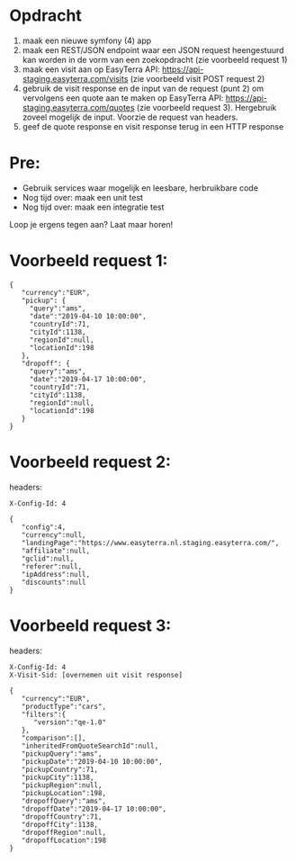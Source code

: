 Opdracht
====

1. maak een nieuwe symfony (4) app
2. maak een REST/JSON endpoint waar een JSON request heengestuurd kan worden in de vorm van een zoekopdracht (zie voorbeeld request 1)
3. maak een visit aan op EasyTerra API: https://api-staging.easyterra.com/visits (zie voorbeeld visit POST request 2)
4. gebruik de visit response en de input van de request (punt 2) om vervolgens een quote aan te maken op EasyTerra API: https://api-staging.easyterra.com/quotes (zie voorbeeld request 3). Hergebruik zoveel mogelijk de input. Voorzie de request van headers.
5. geef de quote response en visit response terug in een HTTP response

Pre:
====

- Gebruik services waar mogelijk en leesbare, herbruikbare code
- Nog tijd over: maak een unit test
- Nog tijd over: maak een integratie test

Loop je ergens tegen aan? Laat maar horen!


Voorbeeld request 1:
====

```
{
   "currency":"EUR",
   "pickup": {
     "query":"ams",
     "date":"2019-04-10 10:00:00",
     "countryId":71,
     "cityId":1138,
     "regionId":null,
     "locationId":198
   },
   "dropoff": {
     "query":"ams",
     "date":"2019-04-17 10:00:00",
     "countryId":71,
     "cityId":1138,
     "regionId":null,
     "locationId":198
   }
}
```

Voorbeeld request 2:
====

headers:

```
X-Config-Id: 4
```

```
{
   "config":4,
   "currency":null,
   "landingPage":"https://www.easyterra.nl.staging.easyterra.com/",
   "affiliate":null,
   "gclid":null,
   "referer":null,
   "ipAddress":null,
   "discounts":null
}
```

Voorbeeld request 3:
====

headers:

```
X-Config-Id: 4
X-Visit-Sid: [overnemen uit visit response]
```

```
{
   "currency":"EUR",
   "productType":"cars",
   "filters":{
      "version":"qe-1.0"
   },
   "comparison":[],
   "inheritedFromQuoteSearchId":null,
   "pickupQuery":"ams",
   "pickupDate":"2019-04-10 10:00:00",
   "pickupCountry":71,
   "pickupCity":1138,
   "pickupRegion":null,
   "pickupLocation":198,
   "dropoffQuery":"ams",
   "dropoffDate":"2019-04-17 10:00:00",
   "dropoffCountry":71,
   "dropoffCity":1138,
   "dropoffRegion":null,
   "dropoffLocation":198
}
```

